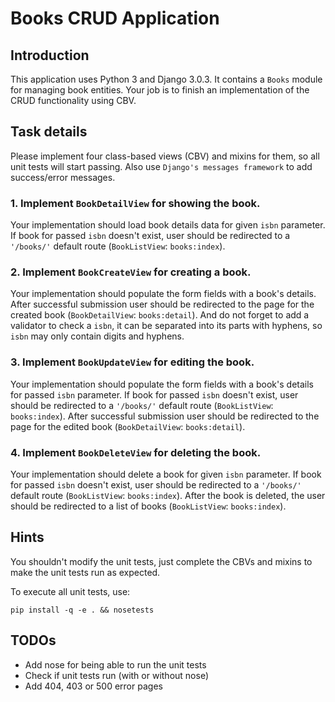 # Books CRUD Application

## Introduction

This application uses Python 3 and Django 3.0.3. It contains a `Books` module for managing book entities. 
Your job is to finish an implementation of the CRUD functionality using CBV.

## Task details
Please implement four class-based views (CBV) and mixins for them, so all unit tests will start passing. Also use `Django's messages framework` to add success/error messages.


### 1. **Implement `BookDetailView`** for showing the book. 

Your implementation should load book details data for given `isbn` parameter. If book for passed `isbn` doesn't exist, user should be redirected to a `'/books/'` default route (`BookListView`: `books:index`).

### 2. **Implement `BookCreateView`**  for creating a book. 

Your implementation should populate the form fields with a book's details. After successful submission user should be redirected to the page for the created book (`BookDetailView`: `books:detail`). And do not forget to add a validator to check a `isbn`, it can be separated into its parts with hyphens, so `isbn` may only contain digits and hyphens.

### 3. **Implement `BookUpdateView`**  for editing the book. 

Your implementation should populate the form fields with a book's details for passed `isbn` parameter. If book for passed `isbn` doesn't exist, user should be redirected to a `'/books/'` default route (`BookListView`: `books:index`). After successful submission user should be redirected to the page for the edited book (`BookDetailView`: `books:detail`).

### 4. **Implement `BookDeleteView`**  for deleting the book. 

Your implementation should delete a book for given `isbn` parameter. If book for passed `isbn` doesn't exist, user should be redirected to a `'/books/'` default route (`BookListView`: `books:index`). After the book is deleted, the user should be redirected to a list of books (`BookListView`: `books:index`).


## Hints

You shouldn't modify the unit tests, just complete the CBVs and mixins to make the unit tests run as expected.

To execute all unit tests, use:
    
    pip install -q -e . && nosetests


## TODOs

- Add nose for being able to run the unit tests
- Check if unit tests run (with or without nose)
- Add 404, 403 or 500 error pages

